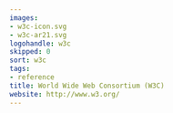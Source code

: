 ```yaml
---
images:
- w3c-icon.svg
- w3c-ar21.svg
logohandle: w3c
skipped: 0
sort: w3c
tags:
- reference
title: World Wide Web Consortium (W3C)
website: http://www.w3.org/
---
```

